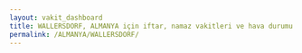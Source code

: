 ```yaml
---
layout: vakit_dashboard
title: WALLERSDORF, ALMANYA için iftar, namaz vakitleri ve hava durumu - ilçe/eyalet seç
permalink: /ALMANYA/WALLERSDORF/
---
```


<script type="text/javascript">
  var GLOBAL_COUNTRY = 'ALMANYA';
  var GLOBAL_CITY = 'WALLERSDORF';
  var GLOBAL_STATE = '';
  var lat = 72;
  var lon = 21;
</script>
